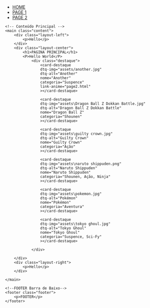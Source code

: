 <!DOCTYPE html>
<html lang="en">
<head>
    <meta charset="UTF-8">
    <meta name="viewport" content="width=device-width, initial-scale=1.0">
    <title>Movies For Me</title>
    <link rel="stylesheet" href="styles/main.css">
    <script src="src/main.js" defer></script>
    <script src="src/CardDestaque.js" defer></script>
</head>
<body>
    <!-- NAV BAR = Barra do Topo -->
    <nav class="navbar">
        <ul>
            <li><a class="page-selec" href= "index.html">HOME</a></li>
            <li><a href="page1.html">PAGE 1</a></li>
            <li><a href="page2.html">PAGE 2</a></li>
        </ul>
    </nav>

    <!-- Conteúdo Principal -->
    <main class="content">
        <div class="layout-left">
            <p>Hello</p>
        </div>
        <div class="layout-center">
            <h1>PAGINA PRINCIPAL</h1>
            <P>Hello World</P>
                <div class="destaque">
                    <card-destaque
                    dtq-img="assets/another.jpg"
                    dtq-alt="Another"
                    nome="Another"
                    categoria="Suspence"
                    link-anime="page2.html"
                    ></card-destaque>
                    
                    <card-destaque
                    dtq-img="assets\Dragon Ball Z Dokkan Battle.jpg"
                    dtq-alt="Dragon Ball Z Dokkan Battle"
                    nome="Dragon Ball Z"
                    categoria="Shounen"
                    ></card-destaque>
        
                    <card-destaque
                    dtq-img="assets\guilty crown.jpg"
                    dtq-alt="Guilty Crown"
                    nome="Guilty Crown"
                    categoria="Ação"
                    ></card-destaque>
        
                    <card-destaque
                    dtq-img="assets\naruto shippuden.png"
                    dtq-alt="Naruto Shippuden"
                    nome="Naruto Shippuden"
                    categoria="Shounen, Ação, Ninja"
                    ></card-destaque>
        
                    <card-destaque
                    dtq-img="assets\pokemon.jpg"
                    dtq-alt="Pokémon"
                    nome="Pokémon"
                    categoria="Aventura"
                    ></card-destaque>
        
                    <card-destaque
                    dtq-img="assets\tokyo ghoul.jpg"
                    dtq-alt="Tokyo Ghoul"
                    nome="Tokyo Ghoul"
                    categoria="Suspence, Sci-Fy"
                    ></card-destaque>
        
                </div>

        </div>
        <div class="layout-right">
            <p>Hello</p>
        </div>
    
    </main>
    
    <!--FOOTER Barra de Baixo-->
    <footer class="footer">
        <p>FOOTER</p>
    </footer>
</body>
</html>